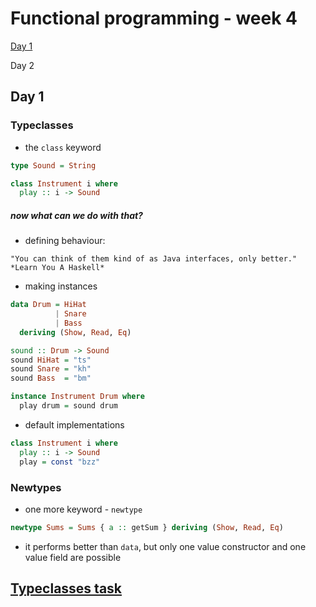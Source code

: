 # Functional programming - week 4

[Day 1](./README.md#day-1)

Day 2
 
## Day 1

### Typeclasses
* the `class` keyword
```haskell
type Sound = String

class Instrument i where
  play :: i -> Sound
```

##### now what can we do with that?

* defining behaviour:
```
"You can think of them kind of as Java interfaces, only better."
*Learn You A Haskell*
```

* making instances
```haskell
data Drum = HiHat
          | Snare
          | Bass
  deriving (Show, Read, Eq)

sound :: Drum -> Sound
sound HiHat = "ts"
sound Snare = "kh"
sound Bass  = "bm"

instance Instrument Drum where
  play drum = sound drum
```
* default implementations
```haskell
class Instrument i where
  play :: i -> Sound
  play = const "bzz"
```
### Newtypes
* one more keyword - `newtype`
```haskell
newtype Sums = Sums { a :: getSum } deriving (Show, Read, Eq)
```
* it performs better than `data`, but only one value constructor and one value field are possible

## [Typeclasses task](./5-TypeClasses/README.md#01-the-dionom)
